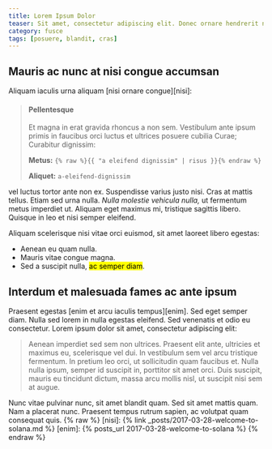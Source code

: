 ```yaml
---
title: Lorem Ipsum Dolor
teaser: Sit amet, consectetur adipiscing elit. Donec ornare hendrerit nulla, at pharetra sapien posuere vitae.
category: fusce
tags: [posuere, blandit, cras]
---
```


Mauris ac nunc at nisi congue accumsan
--------------------------------------

Aliquam iaculis urna aliquam [nisi ornare congue][nisi]:

> #### Pellentesque
> 
> Et magna in erat gravida rhoncus a non sem. Vestibulum ante ipsum primis in
> faucibus orci luctus et ultrices posuere cubilia Curae; Curabitur dignissim:
>
> <b>Metus:</b> `{% raw %}{{ "a eleifend dignissim" | risus }}{% endraw %}`
> 
> <b>Aliquet:</b> `a-eleifend-dignissim`

vel luctus tortor ante non ex. Suspendisse varius justo nisi. Cras at mattis tellus. Etiam sed urna nulla. _Nulla molestie vehicula nulla,_ ut fermentum metus imperdiet ut. Aliquam eget maximus mi, tristique sagittis libero. Quisque in leo et nisi semper eleifend. 

Aliquam scelerisque nisi vitae orci euismod, sit amet laoreet libero egestas:

* Aenean eu quam nulla.
* Mauris vitae congue magna.
* Sed a suscipit nulla, <mark>ac semper diam</mark>.

Interdum et malesuada fames ac ante ipsum
-----------------------------------------

Praesent egestas [enim et arcu iaculis tempus][enim]. Sed eget semper diam. Nulla sed lorem in nulla egestas eleifend. Sed venenatis et odio eu consectetur. Lorem ipsum dolor sit amet, consectetur adipiscing elit:

> Aenean imperdiet sed sem non ultrices. Praesent elit ante, ultricies et
> maximus eu, scelerisque vel dui. In vestibulum sem vel arcu tristique
> fermentum. In pretium leo orci, ut sollicitudin quam faucibus et. Nulla nulla
> ipsum, semper id suscipit in, porttitor sit amet orci. Duis suscipit, mauris
> eu tincidunt dictum, massa arcu mollis nisl, ut suscipit nisi sem at augue.

Nunc vitae pulvinar nunc, sit amet blandit quam. Sed sit amet mattis quam. Nam a placerat nunc. Praesent tempus rutrum sapien, ac volutpat quam consequat quis.
{% raw %}
[nisi]: {% link _posts/2017-03-28-welcome-to-solana.md %}
[enim]: {% posts_url 2017-03-28-welcome-to-solana %}
{% endraw %}